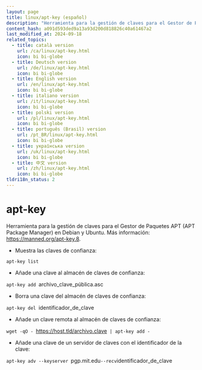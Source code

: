 ```yaml
---
layout: page
title: linux/apt-key (español)
description: "Herramienta para la gestión de claves para el Gestor de Paquetes APT (APT Package Manager) en Debian y Ubuntu."
content_hash: a091d593ded9a13a93d200d818826c40a61467a2
last_modified_at: 2024-09-18
related_topics:
  - title: català version
    url: /ca/linux/apt-key.html
    icon: bi bi-globe
  - title: Deutsch version
    url: /de/linux/apt-key.html
    icon: bi bi-globe
  - title: English version
    url: /en/linux/apt-key.html
    icon: bi bi-globe
  - title: italiano version
    url: /it/linux/apt-key.html
    icon: bi bi-globe
  - title: polski version
    url: /pl/linux/apt-key.html
    icon: bi bi-globe
  - title: português (Brasil) version
    url: /pt_BR/linux/apt-key.html
    icon: bi bi-globe
  - title: українська version
    url: /uk/linux/apt-key.html
    icon: bi bi-globe
  - title: 中文 version
    url: /zh/linux/apt-key.html
    icon: bi bi-globe
tldri18n_status: 2
---
```

# apt-key

Herramienta para la gestión de claves para el Gestor de Paquetes APT (APT Package Manager) en Debian y Ubuntu.
Más información: <https://manned.org/apt-key.8>.

- Muestra las claves de confianza:

`apt-key list`

- Añade una clave al almacén de claves de confianza:

`apt-key add `<span class="tldr-var badge badge-pill bg-dark-lm bg-white-dm text-white-lm text-dark-dm font-weight-bold">archivo_clave_pública.asc</span>

- Borra una clave del almacén de claves de confianza:

`apt-key del `<span class="tldr-var badge badge-pill bg-dark-lm bg-white-dm text-white-lm text-dark-dm font-weight-bold">identificador_de_clave</span>

- Añade un clave remota al almacén de claves de confianza:

`wget -qO - `<span class="tldr-var badge badge-pill bg-dark-lm bg-white-dm text-white-lm text-dark-dm font-weight-bold">https://host.tld/archivo.clave</span>` | apt-key add -`

- Añade una clave de un servidor de claves con el identificador de la clave:

`apt-key adv --keyserver `<span class="tldr-var badge badge-pill bg-dark-lm bg-white-dm text-white-lm text-dark-dm font-weight-bold">pgp.mit.edu</span>` --recv `<span class="tldr-var badge badge-pill bg-dark-lm bg-white-dm text-white-lm text-dark-dm font-weight-bold">identificador_de_clave</span>
